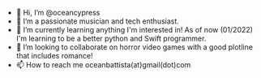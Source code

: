 - 👋 Hi, I’m @oceancypress
- 👀 I’m a passionate musician and tech enthusiast. 
- 🌱 I’m currently learning anything I'm interested in! As of now (01/2022) I'm learning to be a better python and Swift programmer. 
- 💞️ I’m looking to collaborate on horror video games with a good plotline that includes romance!
- 📫 How to reach me oceanbattista(at)gmail(dot)com

<!---
oceancypress/oceancypress is a ✨ special ✨ repository because its `README.md` (this file) appears on your GitHub profile.
You can click the Preview link to take a look at your changes.
--->
